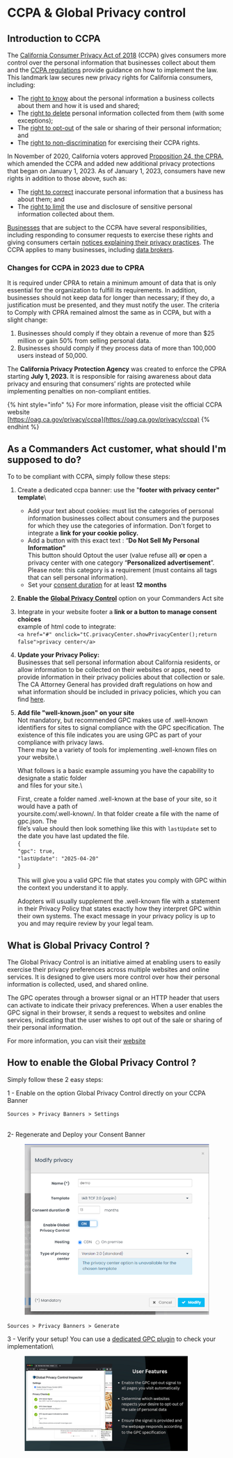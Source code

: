 # CCPA & Global Privacy control

## Introduction to CCPA

The [California Consumer Privacy Act of 2018](http://leginfo.legislature.ca.gov/faces/codes_displayText.xhtml?division=3.\&part=4.\&lawCode=CIV\&title=1.81.5) (CCPA) gives consumers more control over the personal information that businesses collect about them and the [CCPA regulations](https://govt.westlaw.com/calregs/Browse/Home/California/CaliforniaCodeofRegulations?guid=I5E53FC80FEDE11ECA3A49C17D1AA5D7C\&originationContext=documenttoc\&transitionType=Default\&contextData=\(sc.Default\)) provide guidance on how to implement the law. This landmark law secures new privacy rights for California consumers, including:

* The [right to know](https://oag.ca.gov/privacy/ccpa#sectionc) about the personal information a business collects about them and how it is used and shared;
* The [right to delete](https://oag.ca.gov/privacy/ccpa#sectiond) personal information collected from them (with some exceptions);
* The [right to opt-out](https://oag.ca.gov/privacy/ccpa#sectionb) of the sale or sharing of their personal information; and
* The [right to non-discrimination](https://oag.ca.gov/privacy/ccpa#sectiong) for exercising their CCPA rights.

In November of 2020, California voters approved [Proposition 24, the CPRA](https://leginfo.legislature.ca.gov/faces/codes_displayText.xhtml?division=3.\&part=4.\&lawCode=CIV\&title=1.81.5), which amended the CCPA and added new additional privacy protections that began on January 1, 2023. As of January 1, 2023, consumers have new rights in addition to those above, such as:

* The [right to correct](https://oag.ca.gov/privacy/ccpa#sectione) inaccurate personal information that a business has about them; and
* The [right to limit](https://oag.ca.gov/privacy/ccpa#sectionf) the use and disclosure of sensitive personal information collected about them.

[Businesses](https://oag.ca.gov/privacy/ccpa#sectiona) that are subject to the CCPA have several responsibilities, including responding to consumer requests to exercise these rights and giving consumers certain [notices explaining their privacy practices](https://oag.ca.gov/privacy/ccpa#sectiond). The CCPA applies to many businesses, including [data brokers](https://oag.ca.gov/privacy/ccpa#sectiong).

### Changes for CCPA in 2023 due to CPRA

It is required under CPRA to retain a minimum amount of data that is only essential for the organization to fulfill its requirements. In addition, businesses should not keep data for longer than necessary; if they do, a justification must be presented, and they must notify the user. The criteria to Comply with CPRA remained almost the same as in CCPA, but with a slight change:

1. Businesses should comply if they obtain a revenue of more than $25 million or gain 50% from selling personal data.
2. Businesses should comply if they process data of more than 100,000 users instead of 50,000.

The **California Privacy Protection Agency** was created to enforce the CPRA starting **July 1, 2023.** It is responsible for raising awareness about data privacy and ensuring that consumers’ rights are protected while implementing penalties on non-compliant entities.

{% hint style="info" %}
For more information, please visit the official CCPA website\
[https://oag.ca.gov/privacy/ccpa](https://oag.ca.gov/privacy/ccpa)
{% endhint %}

## As a Commanders Act customer, what should I'm supposed to do?

To to be compliant with CCPA, simply follow these steps:

1.  Create a dedicated ccpa banner: use the "**footer with privacy center" template**\


    * Add your text about cookies: must list the categories of personal information businesses collect about consumers and the purposes for which they use the categories of information. Don't forget to integrate a **link for your cookie policy.**
    * Add a button with this exact text : “**Do Not Sell My Personal Information”**\
      This button should Optout the user (value refuse all)  **or** open a privacy center with one category “**Personalized advertisement**”. \
      Please note: this category is a requirement (must contains all tags that can sell personal information).
    * Set your [consent duration](../user-guides/settings.md) for at least **12 months**&#x20;


2. **Enable the** [**Global Privacy Control**](ccpa-and-global-privacy-control.md#how-enable-the-global-privacy-control) option on your Commanders Act site
3. Integrate in your website footer a **link or a button to manage consent choices**\
   example of html code to integrate:\
   `<a href="#" onclick="tC.privacyCenter.showPrivacyCenter();return false">privacy center</a>`&#x20;
4. **Update your Privacy Policy:**\
   Businesses that sell personal information about California residents, or allow information to be collected on their websites or apps, need to provide information in their privacy policies about that collection or sale. The CA Attorney General has provided draft regulations on how and what information should be included in privacy policies, which you can find [here](https://oag.ca.gov/sites/all/files/agweb/pdfs/privacy/ccpa-proposed-regs.pdf).
5.  **Add file "well-known.json" on your site**\
    Not mandatory, but recommended GPC makes use of .well-known identifiers for sites to signal compliance with the
    &#x20;GPC specification. The existence of this file indicates you are using GPC as part of your compliance&#x20;
    &#x20;with privacy laws. \
    There may be a variety of tools for implementing .well-known files on your
    &#x20;website.\


    What follows is a basic example assuming you have the capability to designate a static folder
    \
    and files for your site.\


    First, create a folder named .well-known at the base of your site, so it would have a path of
    \
    yoursite.com/.well-known/. In that folder create a file with the name of gpc.json. The
    \
    file’s value should then look something like this with `lastUpdate` set to the date you have last
    &#x20;updated the file.\
    `{`
    \
    `"gpc": true,`
    \
    `"lastUpdate": "2025-04-20"`
    \
    `}`\
    \
    This will give you a valid GPC file that states you comply with GPC within the context you
    &#x20;understand it to apply.

    Adopters will usually supplement the .well-known file with a statement in their Privacy Policy
    &#x20;that states exactly how they interpret GPC within their own systems. The exact message in
    &#x20;your privacy policy is up to you and may require review by your legal team.

## What is Global Privacy Control ?

The Global Privacy Control is an initiative aimed at enabling users to easily exercise their privacy preferences across multiple websites and online services. It is designed to give users more control over how their personal information is collected, used, and shared online.

The GPC operates through a browser signal or an HTTP header that users can activate to indicate their privacy preferences. When a user enables the GPC signal in their browser, it sends a request to websites and online services, indicating that the user wishes to opt out of the sale or sharing of their personal information.

For more information, you can visit their [website](https://globalprivacycontrol.org/)

## How to enable the Global Privacy Control ?

Simply follow these 2 easy steps:

1 - Enable on the option Global Privacy Control directly on your CCPA Banner&#x20;

```
Sources > Privacy Banners > Settings
```

\
2- Regenerate and Deploy your Consent Banner

<figure><img src="../../../.gitbook/assets/image (159).png" alt=""><figcaption></figcaption></figure>

```
Sources > Privacy Banners > Generate
```

3 - Verify your setup! You can use a [dedicated GPC plugin](https://app.gitbook.com/s/nrgRgmj0gYZXv84bLI9l/basic/destinations/gamned/description) to check your implementation\


<figure><img src="../../../.gitbook/assets/image.png" alt="" width="375"><figcaption></figcaption></figure>
